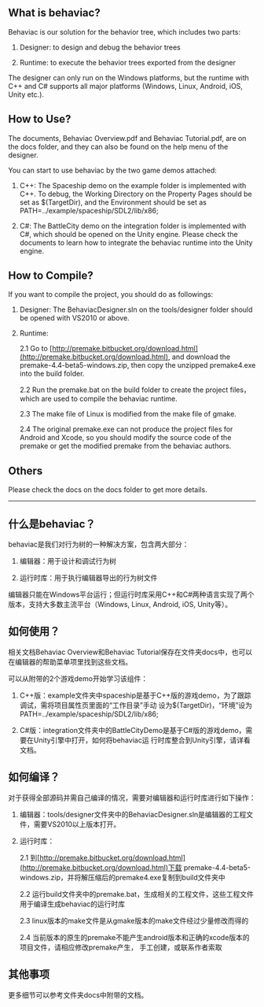 What is behaviac?
------------------------------------------

Behaviac is our solution for the behavior tree, which includes two parts:

1. Designer: to design and debug the behavior trees

2. Runtime: to execute the behavior trees exported from the designer

The designer can only run on the Windows platforms, but the runtime with C++ and C# supports
all major platforms (Windows, Linux, Android, iOS, Unity etc.).


How to Use?
------------------------------------------

The documents, Behaviac Overview.pdf and Behaviac Tutorial.pdf, are on the docs folder, and they
can also be found on the help menu of the designer.

You can start to use behaviac by the two game demos attached:

1. C++: The Spaceship demo on the example folder is implemented with C++. To debug, the Working
Directory on the Property Pages should be set as $(TargetDir), and the Environment should be set
as PATH=../example/spaceship/SDL2/lib/x86;

2. C#: The BattleCity demo on the integration folder is implemented with C#, which should be
opened on the Unity engine. Please check the documents to learn how to integrate the behaviac
runtime into the Unity engine.


How to Compile?
------------------------------------------

If you want to compile the project, you should do as followings:

1. Designer: The BehaviacDesigner.sln on the tools/designer folder should be opened with VS2010
or above.

2. Runtime:

	2.1 Go to [http://premake.bitbucket.org/download.html](http://premake.bitbucket.org/download.html),
		and download the premake-4.4-beta5-windows.zip, then copy the unzipped premake4.exe into
		the build folder.

	2.2 Run the premake.bat on the build folder to create the project files，which are used to compile
		the behaviac runtime.

	2.3 The make file of Linux is modified from the make file of gmake.

	2.4 The original premake.exe can not produce the project files for Android and Xcode, so you should
		modify the source code of the premake or get the modified premake from the behaviac authors.


Others
------------------------------------------

Please check the docs on the docs folder to get more details.


------------------------------------------


什么是behaviac？
------------------------------------------

behaviac是我们对行为树的一种解决方案，包含两大部分：

1. 编辑器：用于设计和调试行为树

2. 运行时库：用于执行编辑器导出的行为树文件

编辑器只能在Windows平台运行；但运行时库采用C++和C#两种语言实现了两个版本，支持大多数主流平台（Windows,
Linux, Android, iOS, Unity等）。


如何使用？
------------------------------------------

相关文档Behaviac Overview和Behaviac Tutorial保存在文件夹docs中，也可以在编辑器的帮助菜单项里找到这些文档。

可以从附带的2个游戏demo开始学习该组件：

1. C++版：example文件夹中spaceship是基于C++版的游戏demo，为了跟踪调试，需将项目属性页里面的“工作目录”手动
设为$(TargetDir)，“环境”设为PATH=../example/spaceship/SDL2/lib/x86;

2. C#版：integration文件夹中的BattleCityDemo是基于C#版的游戏demo，需要在Unity引擎中打开，如何将behaviac运
行时库整合到Unity引擎，请详看文档。


如何编译？
------------------------------------------

对于获得全部源码并需自己编译的情况，需要对编辑器和运行时库进行如下操作：

1. 编辑器：tools/designer文件夹中的BehaviacDesigner.sln是编辑器的工程文件，需要VS2010以上版本打开。

2. 运行时库：

	2.1 到[http://premake.bitbucket.org/download.html](http://premake.bitbucket.org/download.html)下载
		premake-4.4-beta5-windows.zip，并将解压缩后的premake4.exe复制到build文件夹中
	
	2.2 运行build文件夹中的premake.bat，生成相关的工程文件，这些工程文件用于编译生成behaviac的运行时库
	
	2.3 linux版本的make文件是从gmake版本的make文件经过少量修改而得的
	
	2.4 当前版本的原生的premake不能产生android版本和正确的xcode版本的项目文件，请相应修改premake产生，
		手工创建，或联系作者索取


其他事项
------------------------------------------

更多细节可以参考文件夹docs中附带的文档。
